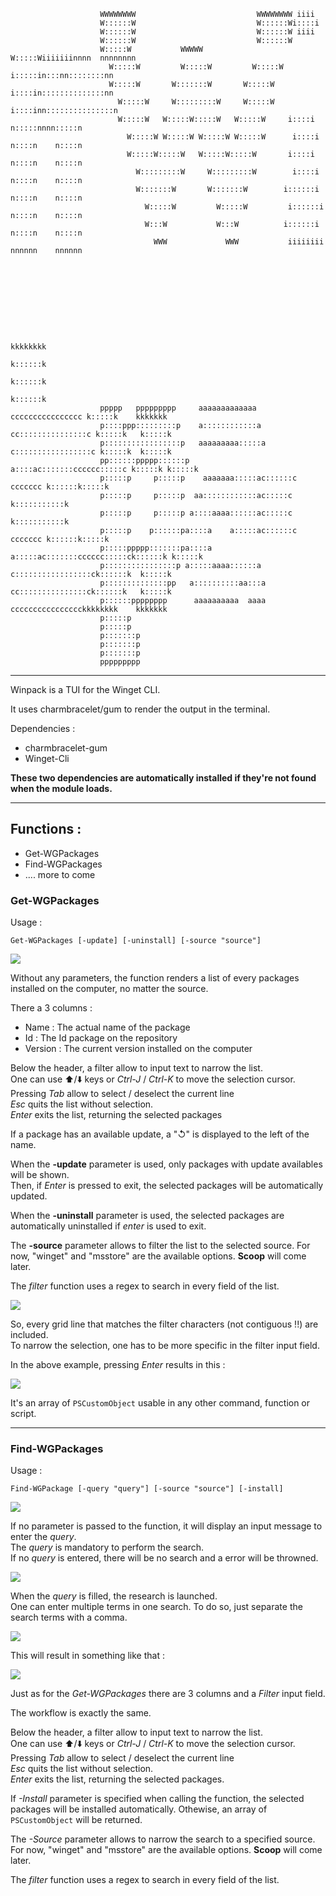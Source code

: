 ```
                    WWWWWWWW                           WWWWWWWW iiii                   
                    W::::::W                           W::::::Wi::::i                  
                    W::::::W                           W::::::W iiii                   
                    W::::::W                           W::::::W                        
                    W:::::W           WWWWW           W:::::Wiiiiiiinnnn  nnnnnnnn    
                      W:::::W         W:::::W         W:::::W i:::::in:::nn::::::::nn  
                      W:::::W       W:::::::W       W:::::W   i::::in::::::::::::::nn 
                        W:::::W     W:::::::::W     W:::::W    i::::inn:::::::::::::::n
                        W:::::W   W:::::W:::::W   W:::::W     i::::i  n:::::nnnn:::::n
                          W:::::W W:::::W W:::::W W:::::W      i::::i  n::::n    n::::n
                          W:::::W:::::W   W:::::W:::::W       i::::i  n::::n    n::::n
                            W:::::::::W     W:::::::::W        i::::i  n::::n    n::::n
                            W:::::::W       W:::::::W        i::::::i n::::n    n::::n
                              W:::::W         W:::::W         i::::::i n::::n    n::::n
                              W:::W           W:::W          i::::::i n::::n    n::::n
                                WWW             WWW           iiiiiiii nnnnnn    nnnnnn
                                                                                      
                                                                                      
                                                                                      
                                                                                      
                                                                                      
                                                                                      
                                                                                      
                                                                                                
                                                                                                
                                                                            kkkkkkkk           
                                                                            k::::::k           
                                                                            k::::::k           
                                                                            k::::::k           
                    ppppp   ppppppppp     aaaaaaaaaaaaa      cccccccccccccccc k:::::k    kkkkkkk
                    p::::ppp:::::::::p    a::::::::::::a   cc:::::::::::::::c k:::::k   k:::::k 
                    p:::::::::::::::::p   aaaaaaaaa:::::a c:::::::::::::::::c k:::::k  k:::::k  
                    pp::::::ppppp::::::p           a::::ac:::::::cccccc:::::c k:::::k k:::::k   
                    p:::::p     p:::::p    aaaaaaa:::::ac::::::c     ccccccc k::::::k:::::k    
                    p:::::p     p:::::p  aa::::::::::::ac:::::c              k:::::::::::k     
                    p:::::p     p:::::p a::::aaaa::::::ac:::::c              k:::::::::::k     
                    p:::::p    p::::::pa::::a    a:::::ac::::::c     ccccccc k::::::k:::::k    
                    p:::::ppppp:::::::pa::::a    a:::::ac:::::::cccccc:::::ck::::::k k:::::k   
                    p::::::::::::::::p a:::::aaaa::::::a c:::::::::::::::::ck::::::k  k:::::k  
                    p::::::::::::::pp   a::::::::::aa:::a cc:::::::::::::::ck::::::k   k:::::k 
                    p::::::pppppppp      aaaaaaaaaa  aaaa   cccccccccccccccckkkkkkkk    kkkkkkk
                    p:::::p                                                                    
                    p:::::p                                                                    
                    p:::::::p                                                                   
                    p:::::::p                                                                   
                    p:::::::p                                                                   
                    ppppppppp 
```

***

Winpack is a TUI for the Winget CLI.

It uses charmbracelet/gum to render the output in the terminal.

Dependencies :
- charmbracelet-gum
- Winget-Cli  

**These two dependencies are automatically installed if they're not found when the module loads.** 
*** 

## Functions : 
- Get-WGPackages
- Find-WGPackages
- .... more to come

### Get-WGPackages
Usage :
```
Get-WGPackages [-update] [-uninstall] [-source "source"]
```
![](./images/get-wgpackages01.png)

Without any parameters, the function renders a list of every packages installed on the computer, no matter the source.

There a 3 columns : 
- Name : The actual name of the package
- Id : The Id package on the repository
- Version : The current version installed on the computer

Below the header, a filter allow to input text to narrow the list.  
One can use ⬆️/⬇️ keys or *Ctrl-J* / *Ctrl-K* to move the selection cursor.  
Pressing *Tab* allow to select / deselect the current line  
*Esc* quits the list without selection.  
*Enter* exits the list, returning the selected packages  
  
If a package has an available update, a "↺" is displayed to the left of the name.

When the **-update** parameter is used, only packages with update availables will be shown.  
Then, if *Enter* is pressed to exit, the selected packages will be automatically updated.

When the **-uninstall** parameter is used, the selected packages are automatically uninstalled if *enter* is used to exit.

The **-source** parameter allows to filter the list to the selected source.
For now,  "winget" and "msstore" are the available options. **Scoop** will come later.

The *filter* function uses a regex to search in every field of the list.  

![](./images/get-wgpackages10.png)

So, every grid line that matches the filter characters (not contiguous !!) are included.  
To narrow the selection, one has to be more specific in the filter input field.

In the above example, pressing *Enter* results in this :

![](./images/get-wgpackages20.png)

It's an array of ```PSCustomObject``` usable in any other command, function or script.

***
### Find-WGPackages
Usage :  
```
Find-WGPackage [-query "query"] [-source "source"] [-install]
```

![](./images/find-wgpackages01.png)

If no parameter is passed to the function, it will display an input message to enter the _query_.  
The _query_ is mandatory to perform the search.  
If no _query_ is entered, there will be no search and a error will be throwned.  

![](./images/find-wgpackages10.png)

When the _query_ is filled, the research is launched.  
One can enter multiple terms in one search.  To do so, just separate the search terms with a comma.  

![](./images/find-wgpackages20.png)

This will result in something like that :

![](./images/find-wgpackages30.png)

Just as for the _Get-WGPackages_  there are 3 columns and a _Filter_ input field.

The workflow is exactly the same.

Below the header, a filter allow to input text to narrow the list.  
One can use ⬆️/⬇️ keys or *Ctrl-J* / *Ctrl-K* to move the selection cursor.  
Pressing *Tab* allow to select / deselect the current line  
*Esc* quits the list without selection.  
*Enter* exits the list, returning the selected packages.

If _-Install_ parameter is specified when calling the function, the selected packages will be installed automatically.  Othewise, an array of ```PSCustomObject``` will be returned.

The _-Source_ parameter allows to narrow the search to a specified source.  
For now,  "winget" and "msstore" are the available options. **Scoop** will come later.

The *filter* function uses a regex to search in every field of the list.  
